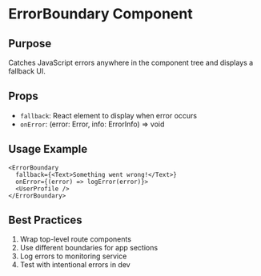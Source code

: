 # ErrorBoundary Component

## Purpose
Catches JavaScript errors anywhere in the component tree and displays a fallback UI.

## Props
- `fallback`: React element to display when error occurs
- `onError`: (error: Error, info: ErrorInfo) => void

## Usage Example
```tsx
<ErrorBoundary 
  fallback={<Text>Something went wrong!</Text>}
  onError={(error) => logError(error)}>
  <UserProfile />
</ErrorBoundary>
```

## Best Practices
1. Wrap top-level route components
2. Use different boundaries for app sections
3. Log errors to monitoring service
4. Test with intentional errors in dev